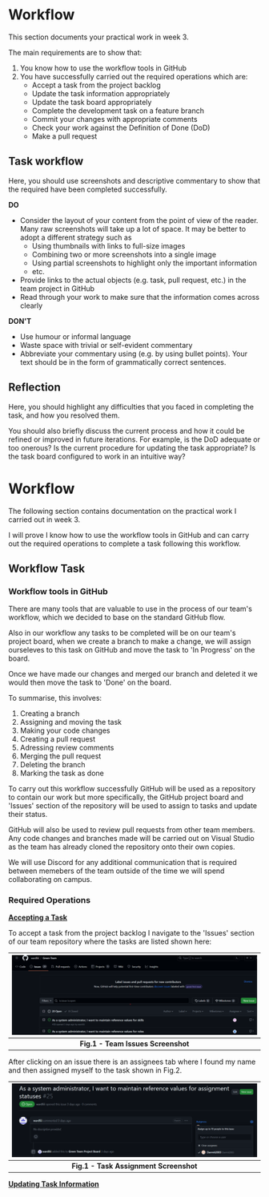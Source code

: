 # Workflow

This section documents your practical work in week 3.

The main requirements are to show that:

1. You know how to use the workflow tools in GitHub
2. You have successfully carried out the required operations which are:
   * Accept a task from the project backlog
   * Update the task information appropriately
   * Update the task board appropriately
   * Complete the development task on a feature branch
   * Commit your changes with appropriate comments
   * Check your work against the Definition of Done (DoD)
   * Make a pull request

## Task workflow

Here, you should use screenshots and descriptive commentary to show that the required
have been completed successfully.

**DO**

* Consider the layout of your content from the point of view of the reader. Many raw
  screenshots will take up a lot of space. It may be better to adopt a different strategy
  such as
  * Using thumbnails with links to full-size images
  * Combining two or more screenshots into a single image 
  * Using partial screenshots to highlight only the important information
  * etc.
* Provide links to the actual objects (e.g. task, pull request, etc.) in the team project
  in GitHub
* Read through your work to make sure that the information comes across clearly

**DON'T**

* Use humour or informal language
* Waste space with trivial or self-evident commentary
* Abbreviate your commentary using (e.g. by using bullet points). Your text should be in
  the form of grammatically correct sentences.

## Reflection

Here, you should highlight any difficulties that you faced in completing the task, and
how you resolved them.

You should also briefly discuss the current process and how it could be refined or
improved in future iterations. For example, is the DoD adequate or too onerous? Is the
current procedure for updating the task appropriate? Is the task board configured to
work in an intuitive way?

# Workflow

The following section contains documentation on the practical work I carried out in week 3.

I will prove I know how to use the workflow tools in GitHub and can carry out the required operations to complete a task following this workflow.

## Workflow Task

### Workflow tools in GitHub

There are many tools that are valuable to use in the process of our team's workflow, which we decided to base on the standard GitHub flow.

Also in our workflow any tasks to be completed will be on our team's project board, when we create a branch to make a change, we will assign ourseleves to this task on GitHub and move the task to 'In Progress' on the board.

Once we have made our changes and merged our branch and deleted it we would then move the task to 'Done' on the board.

To summarise, this involves:

1. Creating a branch
1. Assigning and moving the task
1. Making your code changes
1. Creating a pull request
1. Adressing review comments
1. Merging the pull request
1. Deleting the branch
1. Marking the task as done

To carry out this workflow successfully GitHub will be used as a repository to contain our work but more specifically, the GitHub project board and 'Issues' section of the repository will be used to assign to tasks and update their status.

GitHub will also be used to review pull requests from other team members.  Any code changes and branches made will be carried out on Visual Studio as the team has already cloned the repository onto their own copies.

We will use Discord for any additional communication that is required between memebers of the team outside of the time we will spend collaborating on campus.

### Required Operations

<ins>**Accepting a Task**<ins>

To accept a task from the project backlog I navigate to the 'Issues' section of our team repository where the tasks are listed shown here:

| ![Team Issues Screenshot](images/teamIssues.png) 
  |:--:| 
  <b>Fig.1 - Team Issues Screenshot</b> |

After clicking on an issue there is an assignees tab where I found my name and then assigned myself to the task shown in Fig.2.

| ![Task Assignment Screenshot](images/taskAssign.png) 
  |:--:| 
  <b>Fig.1 - Task Assignment Screenshot</b> |

<ins>**Updating Task Information**<ins>

